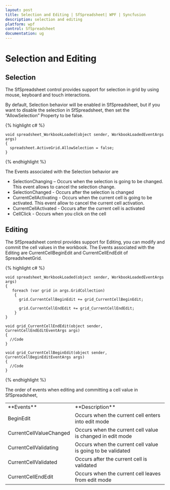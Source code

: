 ```yaml
---
layout: post
title: Selection and Editing | SfSpreadsheet| WPF | Syncfusion
description: selection and editing
platform: wpf
control: SfSpreadsheet
documentation: ug
---
```


# Selection and Editing

## Selection

The SfSpreadsheet control provides support for selection in grid by using mouse, keyboard and touch interactions.

By default, Selection behavior will be enabled in SfSpreadsheet, but if you want to disable the selection in SfSpreadsheet, then set the “AllowSelection” Property to be false.

{% highlight c# %}
                  
    void spreadsheet_WorkbookLoaded(object sender, WorkbookLoadedEventArgs args)
    {
      spreadsheet.ActiveGrid.AllowSelection = false;
    }

{% endhighlight %}

The Events associated with the Selection behavior are

* SelectionChanging     – Occurs when the selection is going to be changed. This event allows to cancel the selection change.
* SelectionChanged      - Occurs after the selection is changed
* CurrentCellActivating - Occurs when the current cell is going to be activated. This event allow to cancel the current cell activation.
* CurrentCellActivated  - Occurs after the current cell is activated
* CellClick             - Occurs when you click on the cell

## Editing

The SfSpreadsheet control provides support for Editing, you can modify and commit the cell values in the workbook. The Events associated with the Editing are CurrentCellBeginEdit and CurrentCellEndEdit of SpreadsheetGrid.

{% highlight c# %}
             
    void spreadsheet_WorkbookLoaded(object sender, WorkbookLoadedEventArgs args)
    {
       foreach (var grid in args.GridCollection)
        {
          grid.CurrentCellBeginEdit += grid_CurrentCellBeginEdit;

          grid.CurrentCellEndEdit += grid_CurrentCellEndEdit;
        }
    }

    void grid_CurrentCellEndEdit(object sender, CurrentCellEndEditEventArgs args)
    {
      //Code          
    }
	
    void grid_CurrentCellBeginEdit(object sender, CurrentCellBeginEditEventArgs args)
    {
      //Code         
    }

{% endhighlight %}

The order of events when editing and committing a cell value in SfSpreadsheet,

<table>
<tr>
<td>
**Events**</td><td>
**Description**</td></tr>
<tr>
<td>
BeginEdit</td><td>
Occurs when the current cell enters into edit mode</td></tr>
<tr>
<td>
CurrentCellValueChanged</td><td>
Occurs when the current cell value is changed in edit mode</td></tr>
<tr>
<td>
CurrentCellValidating</td><td>
Occurs when the current cell value is going to be validated</td></tr>
<tr>
<td>
CurrentCellValidated</td><td>
Occurs after the current cell is validated</td></tr>
<tr>
<td>
CurrentCellEndEdit</td><td>
Occurs when the current cell leaves from edit mode</td></tr>
</table>
